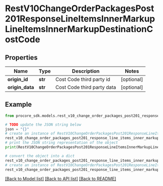 # RestV10ChangeOrderPackagesPost201ResponseLineItemsInnerMarkupLineItemsInnerMarkupDestinationCostCode


## Properties

Name | Type | Description | Notes
------------ | ------------- | ------------- | -------------
**origin_id** | **str** | Cost Code third party id | [optional] 
**origin_data** | **str** | Cost Code third party data | [optional] 

## Example

```python
from procore_sdk.models.rest_v10_change_order_packages_post201_response_line_items_inner_markup_line_items_inner_markup_destination_cost_code import RestV10ChangeOrderPackagesPost201ResponseLineItemsInnerMarkupLineItemsInnerMarkupDestinationCostCode

# TODO update the JSON string below
json = "{}"
# create an instance of RestV10ChangeOrderPackagesPost201ResponseLineItemsInnerMarkupLineItemsInnerMarkupDestinationCostCode from a JSON string
rest_v10_change_order_packages_post201_response_line_items_inner_markup_line_items_inner_markup_destination_cost_code_instance = RestV10ChangeOrderPackagesPost201ResponseLineItemsInnerMarkupLineItemsInnerMarkupDestinationCostCode.from_json(json)
# print the JSON string representation of the object
print(RestV10ChangeOrderPackagesPost201ResponseLineItemsInnerMarkupLineItemsInnerMarkupDestinationCostCode.to_json())

# convert the object into a dict
rest_v10_change_order_packages_post201_response_line_items_inner_markup_line_items_inner_markup_destination_cost_code_dict = rest_v10_change_order_packages_post201_response_line_items_inner_markup_line_items_inner_markup_destination_cost_code_instance.to_dict()
# create an instance of RestV10ChangeOrderPackagesPost201ResponseLineItemsInnerMarkupLineItemsInnerMarkupDestinationCostCode from a dict
rest_v10_change_order_packages_post201_response_line_items_inner_markup_line_items_inner_markup_destination_cost_code_from_dict = RestV10ChangeOrderPackagesPost201ResponseLineItemsInnerMarkupLineItemsInnerMarkupDestinationCostCode.from_dict(rest_v10_change_order_packages_post201_response_line_items_inner_markup_line_items_inner_markup_destination_cost_code_dict)
```
[[Back to Model list]](../README.md#documentation-for-models) [[Back to API list]](../README.md#documentation-for-api-endpoints) [[Back to README]](../README.md)


